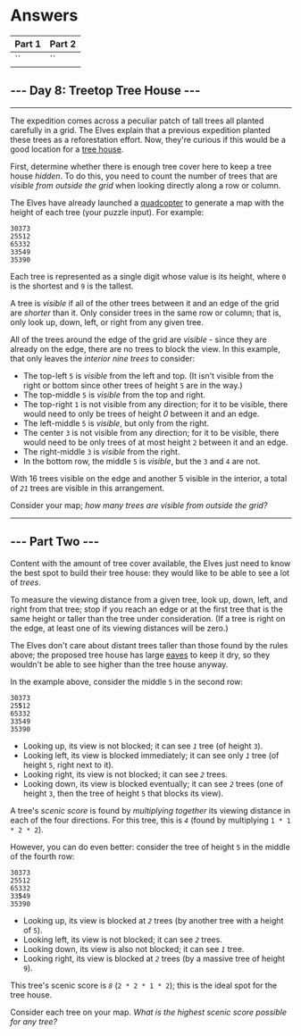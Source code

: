 # Answers

| Part 1 |  Part 2  |
| ------ | -------- |
| `` | `` |

## --- Day 8: Treetop Tree House ---
----------------------------------

The expedition comes across a peculiar patch of tall trees all planted carefully in a grid. The Elves explain that a previous expedition planted these trees as a reforestation effort. Now, they're curious if this would be a good location for a [tree house](https://en.wikipedia.org/wiki/Tree_house).

First, determine whether there is enough tree cover here to keep a tree house _hidden_. To do this, you need to count the number of trees that are _visible from outside the grid_ when looking directly along a row or column.

The Elves have already launched a [quadcopter](https://en.wikipedia.org/wiki/Quadcopter) to generate a map with the height of each tree (your puzzle input). For example:

    30373
    25512
    65332
    33549
    35390
    

Each tree is represented as a single digit whose value is its height, where `0` is the shortest and `9` is the tallest.

A tree is _visible_ if all of the other trees between it and an edge of the grid are _shorter_ than it. Only consider trees in the same row or column; that is, only look up, down, left, or right from any given tree.

All of the trees around the edge of the grid are _visible_ - since they are already on the edge, there are no trees to block the view. In this example, that only leaves the _interior nine trees_ to consider:

*   The top-left `5` is _visible_ from the left and top. (It isn't visible from the right or bottom since other trees of height `5` are in the way.)
*   The top-middle `5` is _visible_ from the top and right.
*   The top-right `1` is not visible from any direction; for it to be visible, there would need to only be trees of height _0_ between it and an edge.
*   The left-middle `5` is _visible_, but only from the right.
*   The center `3` is not visible from any direction; for it to be visible, there would need to be only trees of at most height `2` between it and an edge.
*   The right-middle `3` is _visible_ from the right.
*   In the bottom row, the middle `5` is _visible_, but the `3` and `4` are not.

With 16 trees visible on the edge and another 5 visible in the interior, a total of _`21`_ trees are visible in this arrangement.

Consider your map; _how many trees are visible from outside the grid?_

-----------------

## --- Part Two ---

Content with the amount of tree cover available, the Elves just need to know the best spot to build their tree house: they would like to be able to see a lot of _trees_.

To measure the viewing distance from a given tree, look up, down, left, and right from that tree; stop if you reach an edge or at the first tree that is the same height or taller than the tree under consideration. (If a tree is right on the edge, at least one of its viewing distances will be zero.)

The Elves don't care about distant trees taller than those found by the rules above; the proposed tree house has large [eaves](https://en.wikipedia.org/wiki/Eaves) to keep it dry, so they wouldn't be able to see higher than the tree house anyway.

In the example above, consider the middle `5` in the second row:

<pre><code>30373
25<b>5</b>12
65332
33549
35390
</code></pre>

*   Looking up, its view is not blocked; it can see _`1`_ tree (of height `3`).
*   Looking left, its view is blocked immediately; it can see only _`1`_ tree (of height `5`, right next to it).
*   Looking right, its view is not blocked; it can see _`2`_ trees.
*   Looking down, its view is blocked eventually; it can see _`2`_ trees (one of height `3`, then the tree of height `5` that blocks its view).

A tree's _scenic score_ is found by _multiplying together_ its viewing distance in each of the four directions. For this tree, this is _`4`_ (found by multiplying `1 * 1 * 2 * 2`).

However, you can do even better: consider the tree of height `5` in the middle of the fourth row:

<pre><code>30373
25512
65332
33<b>5</b>49
35390
</code></pre>

*   Looking up, its view is blocked at _`2`_ trees (by another tree with a height of `5`).
*   Looking left, its view is not blocked; it can see _`2`_ trees.
*   Looking down, its view is also not blocked; it can see _`1`_ tree.
*   Looking right, its view is blocked at _`2`_ trees (by a massive tree of height `9`).

This tree's scenic score is _`8`_ (`2 * 2 * 1 * 2`); this is the ideal spot for the tree house.

Consider each tree on your map. _What is the highest scenic score possible for any tree?_